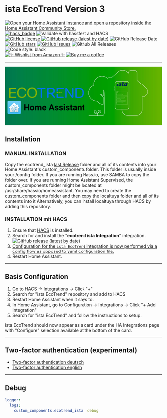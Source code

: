 # ista EcoTrend Version 3

[![Open your Home Assistant instance and open a repository inside the Home Assistant Community Store.](https://img.shields.io/badge/My-HACS:%20REPOSITORY-000000.svg?&style=for-the-badge&logo=home-assistant&logoColor=white&color=049cdb)](https://my.home-assistant.io/redirect/hacs_repository/?owner=Ludy87&repository=ecotrend-ista&category=integration)
[![hacs_badge](https://img.shields.io/badge/HACS-Default-orange.svg?style=for-the-badge&logo=home-assistant&logoColor=white)](https://github.com/hacs/integration)
![Validate with hassfest and HACS](https://img.shields.io/github/actions/workflow/status/Ludy87/ecotrend-ista/hassfest.yaml?label=Validate%20with%20hassfest%20and%20hacs&style=for-the-badge&logo=home-assistant&logoColor=white)\
[![GitHub license](https://img.shields.io/github/license/Ludy87/ecotrend-ista?label=📜%20License&style=for-the-badge&logo=informational&logoColor=white)](LICENSE)
[![GitHub release (latest by date)](https://img.shields.io/github/v/release/Ludy87/ecotrend-ista?style=for-the-badge&logo=GitHub&logoColor=white)](https://github.com/Ludy87/ecotrend-ista/releases)
![GitHub Release Date](https://img.shields.io/github/release-date/Ludy87/ecotrend-ista?style=for-the-badge&logo=GitHub&logoColor=white)
[![GitHub stars](https://img.shields.io/github/stars/Ludy87/ecotrend-ista?style=for-the-badge&logo=GitHub&logoColor=white)](https://github.com/Ludy87/ecotrend-ista/stargazers)
[![GitHub issues](https://img.shields.io/github/issues/Ludy87/ecotrend-ista?style=for-the-badge&logo=GitHub&logoColor=white)](https://github.com/Ludy87/ecotrend-ista/issues)
![Github All Releases](https://img.shields.io/github/downloads/Ludy87/ecotrend-ista/total.svg?style=for-the-badge&logo=GitHub&logoColor=white)\
![Code style: black](https://img.shields.io/badge/code%20style-black-000000.svg?style=for-the-badge&logoColor=white)\
[![✨ Wishlist from Amazon ✨](https://img.shields.io/static/v1.svg?label=✨%20Wishlist%20from%20Amazon%20✨&message=📖&color=green&logo=amazon&style=for-the-badge&logoColor=white)](https://smile.amazon.de/registry/wishlist/2MX8QK8VE9MV1)
[![Buy me a coffee](https://img.shields.io/static/v1.svg?label=Buy%20me%20a%20coffee&message=donate&style=for-the-badge&color=black&logo=buy%20me%20a%20coffee&logoColor=white&labelColor=orange)](https://www.buymeacoffee.com/ludy87)

---

![ista EcoTrend V3](https://github.com/Ludy87/ecotrend-ista/blob/main/image/logo_new@2x.png?raw=true)

## Installation

### MANUAL INSTALLATION

Copy the ecotrend_ista [last Release](https://github.com/Ludy87/ecotrend-ista/releases) folder and all of its contents into your Home Assistant's custom_components folder. This folder is usually inside your /config folder. If you are running Hass.io, use SAMBA to copy the folder over. If you are running Home Assistant Supervised, the custom_components folder might be located at /usr/share/hassio/homeassistant. You may need to create the custom_components folder and then copy the localtuya folder and all of its contents into it Alternatively, you can install localtuya through HACS by adding this repository.

### INSTALLATION mit HACS

1. Ensure that [HACS](https://hacs.xyz/) is installed.
2. Search for and install the "**ecotrend ista Integration**" integration. [![GitHub release (latest by date)](https://img.shields.io/github/v/release/Ludy87/ecotrend-ista?style=for-the-badge&logo=GitHub)](https://github.com/Ludy87/ecotrend-ista/releases)
3. [Configuration for the `ista EcoTrend` integration is now performed via a config flow as opposed to yaml configuration file.](https://github.com/Ludy87/ecotrend-ista#basis-configuration)
4. Restart Home Assistant.

---

## Basis Configuration

1. Go to HACS -> Integrations -> Click "+"
2. Search for "ista EcoTrend" repository and add to HACS
3. Restart Home Assistant when it says to.
4. In Home Assistant, go to Configuration -> Integrations -> Click "+ Add Integration"
5. Search for "ista EcoTrend" and follow the instructions to setup.

ista EcoTrend should now appear as a card under the HA Integrations page with "Configure" selection available at the bottom of the card.

---

## Two-factor authentication (experimental)

- [Two-factor authentication deutsch](TWO_FACTOR_AUTHENTICATION_DE.md)
- [Two-factor authentication english](TWO_FACTOR_AUTHENTICATION_EN.md)

---

## Debug

```yaml
logger:
  logs:
    custom_components.ecotrend_ista: debug
```
